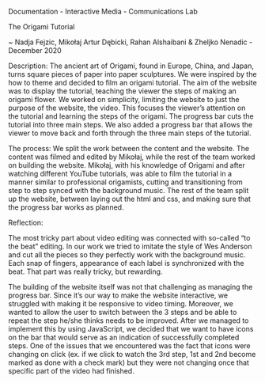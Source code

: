 Documentation - Interactive Media - Communications Lab

The Origami Tutorial  

~ Nadja Fejzic, Mikołaj Artur Dębicki, Rahan Alshaibani & Zheljko Nenadic - December 2020


Description:
The ancient art of Origami, found in Europe, China, and Japan, turns square pieces of paper into paper sculptures. We were inspired by the how to theme and decided to film an origami tutorial. The aim of the website was to display the tutorial, teaching the viewer the steps of making an origami flower. We worked on simplicity, limiting the website to just the purpose of the website, the video. This focuses the viewer’s attention on the tutorial and learning the steps of the origami. The progress bar cuts the tutorial into three main steps. We also added a progress bar that allows the viewer to move back and forth through the three main steps of the tutorial.

The process: We split the work between the content and the website. The content was filmed and edited by Mikołaj, while the rest of the team worked on building the website. Mikołaj, with his knowledge of Origami and after watching different YouTube tutorials, was able to film the tutorial in a manner similar to professional origamists, cutting and transitioning from step to step synced with the background music. The rest of the team split up the website, between laying out the html and css, and making sure that the progress bar works as planned. 

Reflection: 

The most tricky part about video editing was connected with so-called “to the beat” editing. In our work we tried to imitate the style of Wes Anderson and cut all the pieces so they perfectly work with the background music. Each snap of fingers, appearance of each label is synchronized with the beat. That part was really tricky, but rewarding.

The building of the website itself was not that challenging as managing the progress bar. Since it’s our way to make the website interactive, we struggled with making it be responsive to video timing. Moreover, we wanted to allow the user to switch between the 3 steps and be able to repeat the step he/she thinks needs to be improved. After we managed to implement this by using JavaScript, we decided that we want to have icons on the bar that would serve as an indication of successfully completed steps. One of the issues that we encountered was the fact that icons were changing on click (ex. if we click to watch the 3rd step, 1st and 2nd become marked as done with a check mark) but they were not changing once that specific part of the video had finished.
